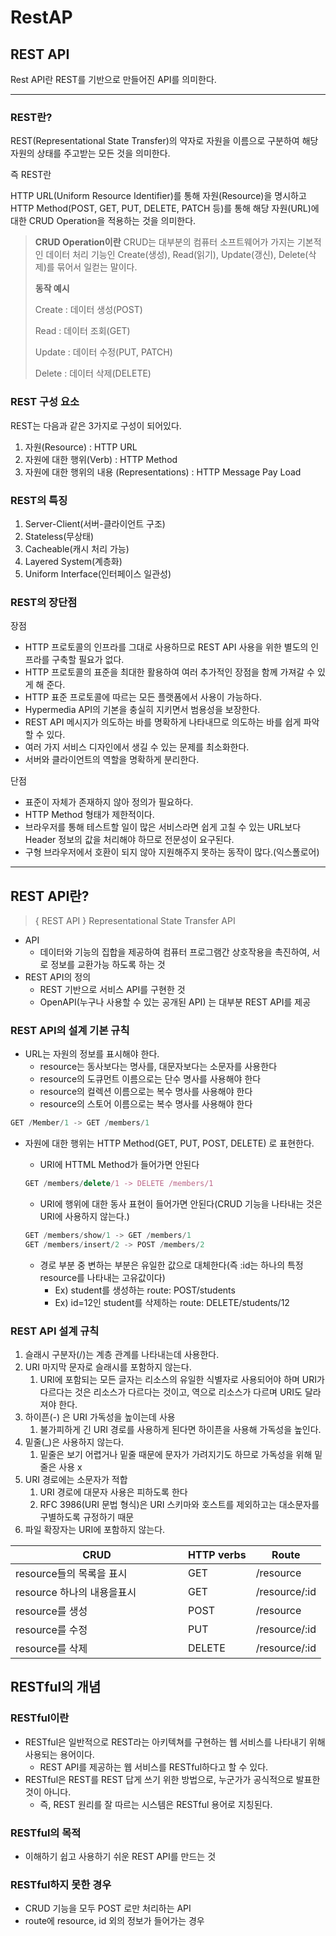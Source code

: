 # RestAP

## REST API

Rest API란 REST를 기반으로 만들어진 API를 의미한다.

***

### REST란?

REST(Representational State Transfer)의 약자로 자원을 이름으로 구분하여 해당 자원의 상태를 주고받는 모든 것을 의미한다.

즉 REST란

HTTP URL(Uniform Resource Identifier)를 통해 자원(Resource)을 명시하고 HTTP Method(POST, GET, PUT, DELETE, PATCH 등)를 통해 해당 자원(URL)에 대한 CRUD Operation을 적용하는 것을 의미한다.

> **CRUD Operation이란** CRUD는 대부분의 컴퓨터 소프트웨어가 가지는 기본적인 데이터 처리 기능인 Create(생성), Read(읽기), Update(갱신), Delete(삭제)를 묶어서 일컫는 말이다.
>
>
>
> **동작 예시**&#x20;
>
> Create : 데이터 생성(POST)&#x20;
>
> Read : 데이터 조회(GET)&#x20;
>
> Update : 데이터 수정(PUT, PATCH)&#x20;
>
> Delete : 데이터 삭제(DELETE)

### REST 구성 요소

REST는 다음과 같은 3가지로 구성이 되어있다.

1. 자원(Resource) : HTTP URL
2. 자원에 대한 행위(Verb) : HTTP Method
3. 자원에 대한 행위의 내용 (Representations) : HTTP Message Pay Load

### REST의 특징

1. Server-Client(서버-클라이언트 구조)
2. Stateless(무상태)
3. Cacheable(캐시 처리 가능)
4. Layered System(계층화)
5. Uniform Interface(인터페이스 일관성)

### REST의 장단점

장점

* HTTP 프로토콜의 인프라를 그대로 사용하므로 REST API 사용을 위한 별도의 인프라를 구축할 필요가 없다.
* HTTP 프로토콜의 표준을 최대한 활용하여 여러 추가적인 장점을 함께 가져갈 수 있게 해 준다.
* HTTP 표준 프로토콜에 따르는 모든 플랫폼에서 사용이 가능하다.
* Hypermedia API의 기본을 충실히 지키면서 범용성을 보장한다.
* REST API 메시지가 의도하는 바를 명확하게 나타내므로 의도하는 바를 쉽게 파악할 수 있다.
* 여러 가지 서비스 디자인에서 생길 수 있는 문제를 최소화한다.
* 서버와 클라이언트의 역할을 명확하게 분리한다.

단점

* 표준이 자체가 존재하지 않아 정의가 필요하다.
* HTTP Method 형태가 제한적이다.
* 브라우저를 통해 테스트할 일이 많은 서비스라면 쉽게 고칠 수 있는 URL보다 Header 정보의 값을 처리해야 하므로 전문성이 요구된다.
* 구형 브라우저에서 호환이 되지 않아 지원해주지 못하는 동작이 많다.(익스폴로어)

***

## REST API란?

> { REST API } Representational State Transfer API

* API
  * 데이터와 기능의 집합을 제공하여 컴퓨터 프로그램간 상호작용을 촉진하여, 서로 정보를 교환가능 하도록 하는 것
* REST API의 정의
  * REST 기반으로 서비스 API를 구현한 것
  * OpenAPI(누구나 사용할 수 있는 공개된 API) 는 대부분 REST API를 제공

### REST API의 설계 기본 규칙

* URL는 자원의 정보를 표시해야 한다.
  * resource는 동사보다는 명사를, 대문자보다는 소문자를 사용한다
  * resource의 도큐먼트 이름으로는 단수 명사를 사용해야 한다
  * resource의 컬렉션 이름으로는 복수 명사를 사용해야 한다
  * resource의 스토어 이름으로는 복수 명사를 사용해야 한다

```jsx
GET /Member/1 -> GET /members/1
```

*   자원에 대한 행위는 HTTP Method(GET, PUT, POST, DELETE) 로 표현한다.

    * URI에 HTTML Method가 들어가면 안된다

    ```jsx
    GET /members/delete/1 -> DELETE /members/1
    ```

    * URI에 행위에 대한 동사 표현이 들어가면 안된다(CRUD 기능을 나타내는 것은 URI에 사용하지 않는다.)

    ```jsx
    GET /members/show/1 -> GET /members/1
    GET /members/insert/2 -> POST /members/2
    ```

    * 경로 부분 중 변하는 부분은 유일한 값으로 대체한다(즉 :id는 하나의 특정 resource를 나타내는 고유값이다)
      * Ex) student를 생성하는 route: POST/students
      * Ex) id=12인 student를 삭제하는 route: DELETE/students/12

### **REST API 설계 규칙**

1. 슬래시 구분자(/)는 계층 관계를 나타내는데 사용한다.
2. URI 마지막 문자로 슬래시를 포함하지 않는다.
   1. URI에 포함되는 모든 글자는 리소스의 유일한 식별자로 사용되어야 하며 URI가 다르다는 것은 리소스가 다르다는 것이고, 역으로 리소스가 다르며 URI도 달라져야 한다.
3. 하이픈(-) 은 URI 가독성을 높이는데 사용
   1. 불가피하게 긴 URI 경로를 사용하게 된다면 하이픈을 사용해 가독성을 높인다.
4. 밑줄(\_)은 사용하지 않는다.
   1. 밑줄은 보기 어렵거나 밑줄 때문에 문자가 가려지기도 하므로 가독성을 위해 밑줄은 사용 x
5. URI 경로에는 소문자가 적합
   1. URI 경로에 대문자 사용은 피하도록 한다
   2. RFC 3986(URI 문법 형식)은 URI 스키마와 호스트를 제외하고는 대소문자를 구별하도록 규정하기 때문
6. 파일 확장자는 URI에 포함하지 않는다.

<table><thead><tr><th width="260">CRUD</th><th>HTTP verbs</th><th>Route</th></tr></thead><tbody><tr><td>resource들의 목록을 표시</td><td>GET</td><td>/resource</td></tr><tr><td>resource 하나의 내용을표시</td><td>GET</td><td>/resource/:id</td></tr><tr><td>resource를 생성</td><td>POST</td><td>/resource</td></tr><tr><td>resource를  수정</td><td>PUT</td><td>/resource/:id</td></tr><tr><td>resource를 삭제</td><td>DELETE</td><td>/resource/:id</td></tr></tbody></table>

## RESTful의 개념

### RESTful이란

* RESTful은 일반적으로 REST라는 아키텍쳐를 구현하는 웹 서비스를 나타내기 위해 사용되는 용어이다.
  * REST API를 제공하는 웹 서비스를 RESTful하다고 할 수 있다.
* RESTful은 REST를 REST 답게 쓰기 위한 방법으로, 누군가가 공식적으로 발표한 것이 아니다.
  * 즉, REST 원리를 잘 따르는 시스템은 RESTful 용어로 지칭된다.

### RESTful의 목적

* 이해하기 쉽고 사용하기 쉬운 REST API를 만드는 것

### RESTful하지 못한 경우

* CRUD 기능을 모두 POST 로만 처리하는 API
* route에 resource, id 외의 정보가 들어가는 경우

